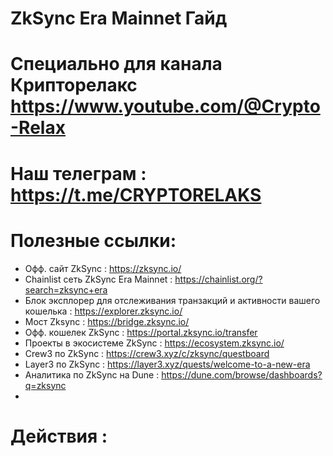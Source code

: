 # ZkSync Era Mainnet Гайд
# Специально для канала Крипторелакс https://www.youtube.com/@Crypto-Relax 
# Наш телеграм : https://t.me/CRYPTORELAKS

# Полезные ссылки:
* Офф. сайт ZkSync : https://zksync.io/
* Chainlist сеть ZkSync Era Mainnet : https://chainlist.org/?search=zksync+era
* Блок эксплорер для отслеживания транзакций и активности вашего кошелька : https://explorer.zksync.io/
* Мост Zksync : https://bridge.zksync.io/
* Офф. кошелек  ZkSync : https://portal.zksync.io/transfer
* Проекты в экосистеме ZkSync : https://ecosystem.zksync.io/
* Crew3 по ZkSync : https://crew3.xyz/c/zksync/questboard
* Layer3 по ZkSync : https://layer3.xyz/quests/welcome-to-a-new-era
* Аналитика по ZkSync на Dune : https://dune.com/browse/dashboards?q=zksync
* 

# Действия :
